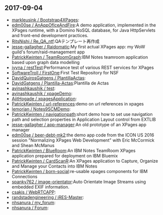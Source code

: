 ## 2017-09-04

* [markleusink / Bootstrap4XPages](https://github.com/markleusink/Bootstrap4XPages):
* [edm00se / AnAppOfIceAndFire](https://github.com/edm00se/AnAppOfIceAndFire):A demo application, implemented in the XPages runtime, with a Domino NoSQL database, for Java HttpServlets and front-end development practices.
* [RitsNishi / Re_QA_ntf](https://github.com/RitsNishi/Re_QA_ntf):QAテンプレート再作成
* [jesse-gallagher / Raidomatic](https://github.com/jesse-gallagher/Raidomatic):My first actual XPages app: my WoW guild's forum/raid-management app
* [PatrickKwinten / TeamRoomGraph](https://github.com/PatrickKwinten/TeamRoomGraph):IBM Notes teamroom application based upon graph data modelling
* [jyyna / restTest](https://github.com/jyyna/restTest):Performance test of various REST services for XPages
* [SoftwareTroll / FirstOne](https://github.com/SoftwareTroll/FirstOne):First Test Repository for NSF
* [DavidQuirosGatgens / PlantillaActas](https://github.com/DavidQuirosGatgens/PlantillaActas):
* [DavidGatgens / Plantilla-Actas](https://github.com/DavidGatgens/Plantilla-Actas):Plantilla de Actas
* [avinashkaushik / test](https://github.com/avinashkaushik/test):
* [avinashkaushik / xpageDemo](https://github.com/avinashkaushik/xpageDemo):
* [AjitHogade / xpagesApplication](https://github.com/AjitHogade/xpagesApplication):
* [PatrickKwinten / url-references](https://github.com/PatrickKwinten/url-references):demo on url references in xpages
* [lemorian / Notes9SCMDemo](https://github.com/lemorian/Notes9SCMDemo):
* [PatrickKwinten / navigationpath](https://github.com/PatrickKwinten/navigationpath):short demo how to set use navigation path and selection properties in Application Layout control from EXTLIB
* [jesse-gallagher / app-manager](https://github.com/jesse-gallagher/app-manager):An old prototype of an XPages app manager
* [edm00se / beer-debt-mk2](https://github.com/edm00se/beer-debt-mk2):the demo app code from the ICON US 2016 session "Normalizing XPages Web Development" with Eric McCormick and Shean McManus
* [PatrickKwinten / BlueRoom](https://github.com/PatrickKwinten/BlueRoom):An IBM Notes TeamRoom XPages application prepared for deployment on IBM Bluemix
* [PatrickKwinten / CardScanR](https://github.com/PatrickKwinten/CardScanR):An XPages application to Capture, Organize and Manage your Contacts into IBM Notes
* [PatrickKwinten / born-social](https://github.com/PatrickKwinten/born-social):re-usable xpages components for IBM Connections
* [spanky762 / image-orientator](https://github.com/spanky762/image-orientator):Auto Orientate Image Streams using embedded EXIF information.
* [csakis / WebRTCAPP](https://github.com/csakis/WebRTCAPP):
* [randstadengineering / iRES-Master](https://github.com/randstadengineering/iRES-Master):
* [nhsanura / my_forum](https://github.com/nhsanura/my_forum):
* [nhsanura / Forum](https://github.com/nhsanura/Forum):
